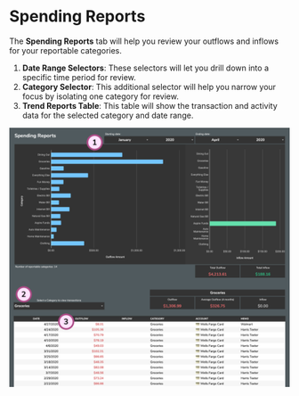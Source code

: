 # Spending Reports

The **Spending Reports** tab will help you review your outflows and inflows for your reportable categories.

1. **Date Range Selectors**: These selectors will let you drill down into a specific time period for review.
2. **Category Selector**: This additional selector will help you narrow your focus by isolating one category for review.
3. **Trend Reports Table**: This table will show the transaction and activity data for the selected category and date range.

![](../.gitbook/assets/spendingreports.png)

